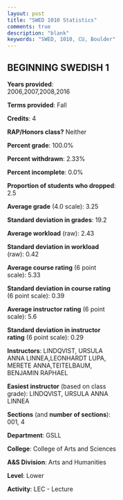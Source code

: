 ```yaml
---
layout: post
title: "SWED 1010 Statistics"
comments: true
description: "blank"
keywords: "SWED, 1010, CU, Boulder"
--- 
```

<head>
<script src="https://ajax.googleapis.com/ajax/libs/jquery/2.1.3/jquery.min.js"></script>
<script src="https://dl.dropboxusercontent.com/s/pc42nxpaw1ea4o9/highcharts.js?dl=0"></script>
<!-- <script src="../assets/js/highcharts.js"></script> -->
<style type="text/css">@font-face {
	font-family: "Bebas Neue";
	src: url(https://www.filehosting.org/file/details/544349/BebasNeue%20Regular.otf) format("opentype");
	}
	h1.Bebas { 
		font-family: "Bebas Neue", Verdana, Tahoma;
	}
</style>
</head>
<body>
	<div id="container" style="float: right; width: 45%; height: 88%; margin-left: 2.5%; margin-right: 2.5%;"></div>
	<script language="JavaScript">
		$(document).ready(function() {
		var chart = {type: 'column'};
		var title = {text: 'Grade Distribution'};
		var xAxis = {categories: ['A','B','C','D','F'],crosshair: true};
		var yAxis = {min: 0,title: {text: 'Percentage'}};
		var tooltip = {headerFormat: '<center><b><span style="font-size:20px">{point.key}</span></b></center>',
		               pointFormat: '<td style="padding:0"><b>{point.y:.1f}%</b></td>',
		               footerFormat: '</table>',shared: true,useHTML: true};
		var plotOptions = {column: {pointPadding: 0.0,borderWidth: 0}};  
		var credits = {enabled: false};var series= [{name: 'Percent',data: [47.44,38.46,10.26,1.28,2.56,]}];
		var json = {};
		json.chart = chart;
		json.title = title;
		json.tooltip = tooltip;
		json.xAxis = xAxis;
		json.yAxis = yAxis;  
		json.series = series;
		json.plotOptions = plotOptions;  
		json.credits = credits;
		$('#container').highcharts(json);
	});
	</script>
</body>
			   
## BEGINNING SWEDISH 1

**Years provided**: 2006,2007,2008,2016

**Terms provided**: Fall

**Credits**: 4

**RAP/Honors class?** Neither

**Percent grade**: 100.0%

**Percent withdrawn**: 2.33%

**Percent incomplete**: 0.0%

**Proportion of students who dropped**: 2.5

**Average grade** (4.0 scale): 3.25

**Standard deviation in grades**: 19.2

**Average workload** (raw): 2.43

**Standard deviation in workload** (raw): 0.42

**Average course rating** (6 point scale): 5.33

**Standard deviation in course rating** (6 point scale): 0.39

**Average instructor rating** (6 point scale): 5.6

**Standard deviation in instructor rating** (6 point scale): 0.29

**Instructors**: LINDQVIST, URSULA ANNA LINNEA,LEONHARDT LUPA, MERETE ANNA,TEITELBAUM, BENJAMIN RAPHAEL

**Easiest instructor** (based on class grade): LINDQVIST, URSULA ANNA LINNEA

**Sections** (and **number of sections**): 001, 4

**Department**: GSLL

**College**: College of Arts and Sciences

**A&S Division**: Arts and Humanities

**Level**: Lower

**Activity**: LEC - Lecture